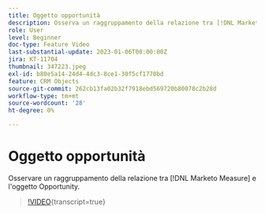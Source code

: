 ```yaml
---
title: Oggetto opportunità
description: Osserva un raggruppamento della relazione tra [!DNL Marketo Measure]  e l'oggetto Opportunity.
role: User
level: Beginner
doc-type: Feature Video
last-substantial-update: 2023-01-06T00:00:00Z
jira: KT-11704
thumbnail: 347223.jpeg
exl-id: b80e5a14-24d4-4dc3-8ce1-30f5cf1770bd
feature: CRM Objects
source-git-commit: 262cb13fa02b32f7918ebd569720b80078c2b28d
workflow-type: tm+mt
source-wordcount: '28'
ht-degree: 0%

---
```


# Oggetto opportunità

Osservare un raggruppamento della relazione tra [!DNL Marketo Measure] e l&#39;oggetto Opportunity.

>[!VIDEO](https://video.tv.adobe.com/v/3421955/?learn=on&captions=ita){transcript=true}
